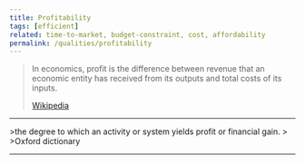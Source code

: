 ```yaml
---
title: Profitability
tags: [efficient]
related: time-to-market, budget-constraint, cost, affordability
permalink: /qualities/profitability
---
```


>In economics, profit is the difference between revenue that an economic entity has received from its outputs and total costs of its inputs. 
>
>[Wikipedia](https://en.wikipedia.org/wiki/Profit_(economics))

<hr>
>the degree to which an activity or system yields profit or financial gain.
>
>Oxford dictionary

<hr>
